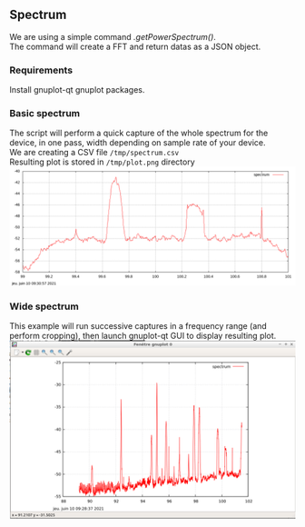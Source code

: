 ## Spectrum

We are using a simple command *.getPowerSpectrum()*.  
The command will create a FFT and return datas as a JSON object.

### Requirements

Install gnuplot-qt gnuplot packages.

### Basic spectrum

The script will perform a quick capture of the whole spectrum for the device, in one pass, width depending on sample rate of your device.  
We are creating a CSV file `/tmp/spectrum.csv`  
Resulting plot is stored in `/tmp/plot.png` directory  
![spectrum](spectrum.png)

### Wide spectrum

This example will run successive captures in a frequency range (and perform cropping), then launch gnuplot-qt GUI to display resulting plot.  
![qt_spectrum](qt_spectrum.png)
